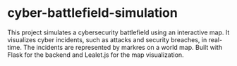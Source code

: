 # cyber-battlefield-simulation
This project simulates a cybersecurity battlefield using an interactive map. It visualizes cyber incidents, such as attacks and security breaches, in real-time. The incidents are represented by markres on a world map. Built with Flask for the backend and Lealet.js for the map visualization.

